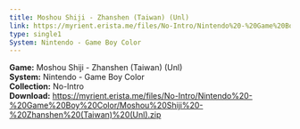```yaml
---
title: Moshou Shiji - Zhanshen (Taiwan) (Unl)
link: https://myrient.erista.me/files/No-Intro/Nintendo%20-%20Game%20Boy%20Color/Moshou%20Shiji%20-%20Zhanshen%20(Taiwan)%20(Unl).zip
type: single1
System: Nintendo - Game Boy Color
---
```

<b>Game:</b> Moshou Shiji - Zhanshen (Taiwan) (Unl)<br>
<b>System:</b> Nintendo - Game Boy Color<br>
<b>Collection:</b> No-Intro<br>
<b>Download:</b> https://myrient.erista.me/files/No-Intro/Nintendo%20-%20Game%20Boy%20Color/Moshou%20Shiji%20-%20Zhanshen%20(Taiwan)%20(Unl).zip
